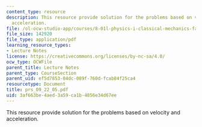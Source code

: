 ```yaml
---
content_type: resource
description: This resource provide solution for the problems based on velocity and
  acceleration.
file: /ol-ocw-studio-app/courses/8-01l-physics-i-classical-mechanics-fall-2005/3af663be4aed3a59ca1b4856e34d67ee_prs_09_22_05.pdf
file_size: 142920
file_type: application/pdf
learning_resource_types:
- Lecture Notes
license: https://creativecommons.org/licenses/by-nc-sa/4.0/
ocw_type: OCWFile
parent_title: Lecture Notes
parent_type: CourseSection
parent_uid: ef5d7853-04dc-089f-760d-fcab84f25ca4
resourcetype: Document
title: prs_09_22_05.pdf
uid: 3af663be-4aed-3a59-ca1b-4856e34d67ee
---
```

This resource provide solution for the problems based on velocity and acceleration.